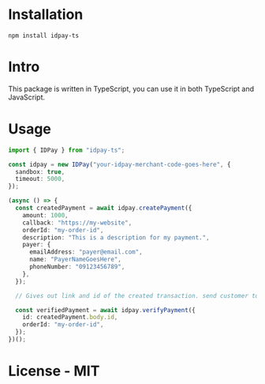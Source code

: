 # Installation

```
npm install idpay-ts
```

# Intro

This package is written in TypeScript, you can use it in both TypeScript and JavaScript.

# Usage

```ts
import { IDPay } from "idpay-ts";

const idpay = new IDPay("your-idpay-merchant-code-goes-here", {
  sandbox: true,
  timeout: 5000,
});

(async () => {
  const createdPayment = await idpay.createPayment({
    amount: 1000,
    callback: "https://my-website",
    orderId: "my-order-id",
    description: "This is a description for my payment.",
    payer: {
      emailAddress: "payer@email.com",
      name: "PayerNameGoesHere",
      phoneNumber: "09123456789",
    },
  });

  // Gives out link and id of the created transaction. send customer to 'link'

  const verifiedPayment = await idpay.verifyPayment({
    id: createdPayment.body.id,
    orderId: "my-order-id",
  });
})();
```

# License - MIT
